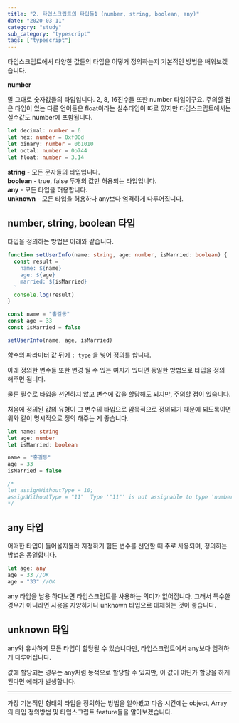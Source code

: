 ```yaml
---
title: "2. 타입스크립트의 타입들1 (number, string, boolean, any)"
date: "2020-03-11"
category: "study"
sub_category: "typescript"
tags: ["typescript"]
---
```


타입스크립트에서 다양한 값들의 타입을 어떻거 정의하는지 기본적인 방법을 배워보겠습니다.

**number**

말 그대로 숫자값들의 타입입니다. 2, 8, 16진수들 또한 number 타입이구요. 주의할 점은 타입이 있는 다른 언어들은 float이라는 실수타입이 따로 있지만 타입스크립트에서는 실수값도 number에 포함됩니다.

```typescript
let decimal: number = 6
let hex: number = 0xf00d
let binary: number = 0b1010
let octal: number = 0o744
let float: number = 3.14
```

**string** - 모든 문자들의 타입입니다.  
**boolean** - true, false 두개의 값만 허용되는 타입입니다.  
**any** - 모든 타입을 허용합니다.  
**unknown** - 모든 타입을 허용하나 any보다 엄격하게 다루어집니다.

## number, string, boolean 타입

타입을 정의하는 방법은 아래와 같습니다.

```typescript
function setUserInfo(name: string, age: number, isMarried: boolean) {
  const result = `
    name: ${name}
    age: ${age}
    married: ${isMarried}
  `
  console.log(result)
}

const name = "홀길동"
const age = 33
const isMarried = false

setUserInfo(name, age, isMarried)
```

함수의 파라미터 값 뒤에 `: type` 을 넣어 정의를 합니다.

아래 정의한 변수들 또한 변경 될 수 있는 여지가 있다면 동일한 방법으로 타입을 정의 해주면 됩니다.

물론 필수로 타입을 선언하지 않고 변수에 값을 할당해도 되지만, 주의할 점이 있습니다.

처음에 정의된 값의 유형이 그 변수의 타입으로 암묵적으로 정의되기 때문에 되도록이면 위와 같이 명시적으로 정의 해주는 게 좋습니다.

```typescript
let name: string
let age: number
let isMarried: boolean

name = "홍길동"
age = 33
isMarried = false

/*
let assignWithoutType = 10;
assignWithoutType = "11"  Type '"11"' is not assignable to type 'number'.
*/
```

## any 타입

어떠한 타입이 들어올지몰라 지정하기 힘든 변수를 선언할 때 주로 사용되며, 정의하는 방법은 동일합니다.
```typescript
let age: any
age = 33 //OK
age = "33" //OK
```

any 타입을 남용 하다보면 타입스크립트를 사용하는 의미가 없어집니다. 그래서 특수한 경우가 아니라면 사용을 지양하거나 unknown 타입으로 대체하는 것이 좋습니다.

## unknown 타입


any와 유사하게 모든 타입이 할당될 수 있습니다만, 타입스크립트에서 any보다 엄격하게 다루어집니다.

값에 할당되는 경우는 any처럼 동적으로 할당할 수 있지만, 이 값이 어딘가 할당을 하게 된다면 에러가 발생합니다.


---

가장 기본적인 형태의 타입을 정의하는 방법을 알아봤고 다음 시간에는 object, Array의 타입 정의방법 및 타입스크립트 feature들을 알아보겠습니다.

